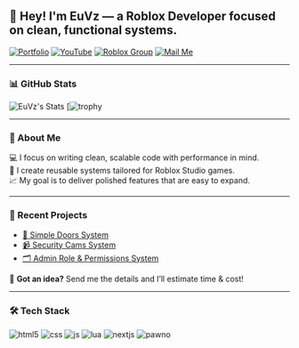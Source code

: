 ## 👋 Hey! I'm EuVz — a Roblox Developer focused on clean, functional systems.

[![Portfolio](https://img.shields.io/badge/portfolio-000000?style=for-the-badge&logo=About.me&logoColor=white)](https://euvzportfolio.vercel.app/)
[![YouTube](https://img.shields.io/badge/YouTube-FF0000?style=for-the-badge&logo=youtube&logoColor=white)](https://www.youtube.com/@euvizinnho)
[![Roblox Group](https://img.shields.io/badge/Roblox%20Group-000000?style=for-the-badge&logo=roblox&logoColor=white)](https://www.roblox.com/pt/communities/900841263/Kize-Studios#!/about)
[![Mail Me](https://img.shields.io/badge/Gmail-D14836?style=for-the-badge&logo=gmail&logoColor=white)](mailto:euvizinnho@gmail.com?subject=Project%20Inquiry&body=Hello,%20I%20have%20a%20project%20I'd%20like%20to%20discuss%20with%20you.%20Would%20you%20be%20available%20to%20work%20on%20it?)

---

### 📊 GitHub Stats

![EuVz's Stats](https://github-readme-stats.vercel.app/api?username=WizzyPC&show_icons=true&theme=dark)
[![trophy](https://github-profile-trophy.vercel.app/?username=WizzyPC&theme=darkhub)

---

### 🧠 About Me

💻 I focus on writing clean, scalable code with performance in mind.  
🔧 I create reusable systems tailored for Roblox Studio games.  
📈 My goal is to deliver polished features that are easy to expand.

---

### 🚧 Recent Projects

- [🚪 Simple Doors System](https://euvzportfolio.vercel.app/projects/simpledoors-system)  
- [📹 Security Cams System](https://euvzportfolio.vercel.app/projects/securitycams-system)  
- [🗂️ Admin Role & Permissions System](https://euvzportfolio.vercel.app/projects/adminrole-permissions-system)  

💸 **Got an idea?** Send me the details and I’ll estimate time & cost!

---

### 🛠️ Tech Stack

<div style="display: inline_block">
  <img align="center" alt="html5" src="https://img.shields.io/badge/HTML5-E34F26?style=for-the-badge&logo=html5&logoColor=white" />
  <img align="center" alt="css" src="https://img.shields.io/badge/CSS3-1572B6?style=for-the-badge&logo=css3&logoColor=white" />
  <img align="center" alt="js" src="https://img.shields.io/badge/JavaScript-F7DF1E?style=for-the-badge&logo=javascript&logoColor=black" />
  <img align="center" alt="lua" src="https://img.shields.io/badge/Lua-2C2D72?style=for-the-badge&logo=lua&logoColor=white" />
  <img align="center" alt="nextjs" src="https://img.shields.io/badge/Next.js-000000?style=for-the-badge&logo=nextdotjs&logoColor=white" />
  <img align="center" alt="pawno" src="https://img.shields.io/badge/Pawno-4479A1?style=for-the-badge&logoColor=white" />
</div>
